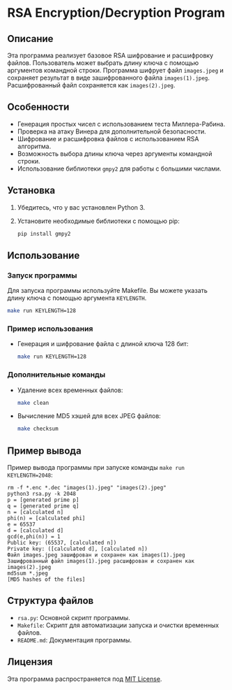 # RSA Encryption/Decryption Program

## Описание

Эта программа реализует базовое RSA шифрование и расшифровку файлов. Пользователь может выбрать длину ключа с помощью аргументов командной строки. Программа шифрует файл `images.jpeg` и сохраняет результат в виде зашифрованного файла `images(1).jpeg`. Расшифрованный файл сохраняется как `images(2).jpeg`.

## Особенности

- Генерация простых чисел с использованием теста Миллера-Рабина.
- Проверка на атаку Винера для дополнительной безопасности.
- Шифрование и расшифровка файлов с использованием RSA алгоритма.
- Возможность выбора длины ключа через аргументы командной строки.
- Использование библиотеки `gmpy2` для работы с большими числами.

## Установка

1. Убедитесь, что у вас установлен Python 3.
2. Установите необходимые библиотеки с помощью pip:

   ```sh
   pip install gmpy2
   ```

## Использование

### Запуск программы

Для запуска программы используйте Makefile. Вы можете указать длину ключа с помощью аргумента `KEYLENGTH`.

```sh
make run KEYLENGTH=128
```

### Пример использования

- Генерация и шифрование файла с длиной ключа 128 бит:

   ```sh
   make run KEYLENGTH=128
   ```

### Дополнительные команды

- Удаление всех временных файлов:

   ```sh
   make clean
   ```

- Вычисление MD5 хэшей для всех JPEG файлов:

   ```sh
   make checksum
   ```

## Пример вывода

Пример вывода программы при запуске команды `make run KEYLENGTH=2048`:

```
rm -f *.enc *.dec "images(1).jpeg" "images(2).jpeg"
python3 rsa.py -k 2048
p = [generated prime p]
q = [generated prime q]
n = [calculated n]
phi(n) = [calculated phi]
e = 65537
d = [calculated d]
gcd(e,phi(n)) = 1
Public key: (65537, [calculated n])
Private key: ([calculated d], [calculated n])
Файл images.jpeg зашифрован и сохранен как images(1).jpeg
Зашифрованный файл images(1).jpeg расшифрован и сохранен как images(2).jpeg
md5sum *.jpeg
[MD5 hashes of the files]
```

## Структура файлов

- `rsa.py`: Основной скрипт программы.
- `Makefile`: Скрипт для автоматизации запуска и очистки временных файлов.
- `README.md`: Документация программы.

## Лицензия

Эта программа распространяется под [MIT License](LICENSE).
